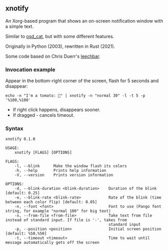 ## xnotify

An Xorg-based program that shows an on-screen notification window with a simple text.

Similar to [osd_cat](http://manpages.ubuntu.com/manpages/lucid/man1/osd_cat.1.html), but with
some different features.

Originally in Python (2003), rewritten in Rust (2021).

Some code based on Chris Duerr's [leechbar](https://github.com/chrisduerr/leechbar).


### Invocation example

Appear in the bottom-right corner of the screen, flash for 5 seconds and disappear:

```
echo -n "I'm a tomato: 🍅" | xnotify -n "normal 30" -l -t 5 -p '%100,%100'
```

- If right click happens, disappears sooner.
- If dragged - cancels timeout.


### Syntax

```
xnotify 0.1.0

USAGE:
    xnotify [FLAGS] [OPTIONS]

FLAGS:
    -l, --blink      Make the window flash its colors
    -h, --help       Prints help information
    -V, --version    Prints version information

OPTIONS:
    -d, --blink-duration <blink-duration>    Duration of the blink [default: 0.25]
    -e, --blink-rate <blink-rate>            Rate of the blink (time between each color flip) [default: 0.05]
    -n, --font <font>                        Font to use (Pango font string, for example "normal 100" for big text)
    -x, --from-file <from-file>              Take text from file instead of standard input. If file is '-', takes from
                                             standard input
    -p, --position <position>                Initial screen position [default: %50,%50]
    -t, --timeout <timeout>                  Time to wait until message automatically gets off the screen
```

